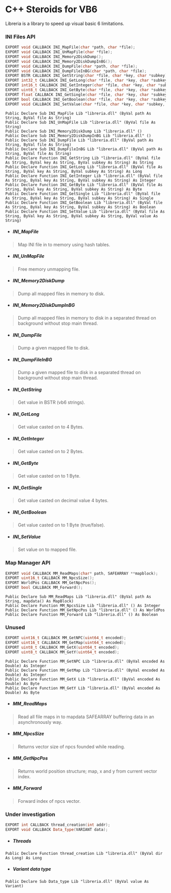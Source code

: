 # C++ Steroids for VB6

Libreria is a library to speed up visual basic 6 limitations.

### **INI Files API**

```cpp
EXPORT void CALLBACK INI_MapFile(char *path, char *file);
EXPORT void CALLBACK INI_UnMapFile(char *file);
EXPORT void CALLBACK INI_Memory2DiskDump();
EXPORT void CALLBACK INI_Memory2DiskDumpInBG();
EXPORT void CALLBACK INI_DumpFile(char *path, char *file);
EXPORT void CALLBACK INI_DumpFileInBG(char *path, char *file);
EXPORT BSTR CALLBACK INI_GetString(char *file, char *key, char *subkey);
EXPORT int32_t CALLBACK INI_GetLong(char *file, char *key, char *subkey);
EXPORT int16_t CALLBACK INI_GetInteger(char *file, char *key, char *subkey);
EXPORT uint8_t CALLBACK INI_GetByte(char *file, char *key, char *subkey);
EXPORT float CALLBACK INI_GetSingle(char *file, char *key, char *subkey);
EXPORT bool CALLBACK INI_GetBoolean(char *file, char *key, char *subkey);
EXPORT void CALLBACK INI_SetValue(char *file, char *key, char *subkey, char *value);
```

```vbnet
Public Declare Sub INI_MapFile Lib "libreria.dll" (ByVal path As String, ByVal file As String)
Public Declare Sub INI_UnMapFile Lib "libreria.dll" (ByVal file As String)
Public Declare Sub INI_Memory2DiskDump Lib "libreria.dll" ()
Public Declare Sub INI_Memory2DiskDumpInBG Lib "libreria.dll" ()
Public Declare Sub INI_DumpFile Lib "libreria.dll" (ByVal path As String, ByVal file As String)
Public Declare Sub INI_DumpFileInBG Lib "libreria.dll" (ByVal path As String, ByVal file As String)
Public Declare Function INI_GetString Lib "libreria.dll" (ByVal file As String, ByVal key As String, ByVal subkey As String) As String
Public Declare Function INI_GetLong Lib "libreria.dll" (ByVal file As String, ByVal key As String, ByVal subkey As String) As Long
Public Declare Function INI_GetInteger Lib "libreria.dll" (ByVal file As String, ByVal key As String, ByVal subkey As String) As Integer
Public Declare Function INI_GetByte Lib "libreria.dll" (ByVal file As String, ByVal key As String, ByVal subkey As String) As Byte
Public Declare Function INI_GetSingle Lib "libreria.dll" (ByVal file As String, ByVal key As String, ByVal subkey As String) As Single
Public Declare Function INI_GetBoolean Lib "libreria.dll" (ByVal file As String, ByVal key As String, ByVal subkey As String) As Boolean
Public Declare Function INI_SetValue Lib "libreria.dll" (ByVal file As String, ByVal key As String, ByVal subkey As String, ByVal value As String)
```

- ##### INI_MapFile

> Map INI file in to memory using hash tables.

- ##### INI_UnMapFile 

> Free memory unmapping file.

- ##### INI_Memory2DiskDump

> Dump all mapped files in memory to disk.

- ##### INI_Memory2DiskDumpInBG

> Dump all mapped files in memory to disk in a separated thread on background without stop main thread.

- ##### INI_DumpFile

> Dump a given mapped file to disk.

- ##### INI_DumpFileInBG

> Dump a given mapped file to disk in a separated thread on background without stop main thread.

- ##### INI_GetString

> Get value in BSTR (vb6 strings).

- ##### INI_GetLong

> Get value casted on to 4 Bytes.

- ##### INI_GetInteger

> Get value casted on to 2 Bytes.

- ##### INI_GetByte

> Get value casted on to 1 Byte.

- ##### INI_GetSingle

> Get value casted on decimal value 4 bytes.

- ##### INI_GetBoolean

> Get value casted on to 1 Byte (true/false).

- ##### INI_SetValue 

> Set value on to mapped file.


### **Map Manager API**
```cpp
EXPORT void CALLBACK MM_ReadMaps(char* path, SAFEARRAY **mapblock);
EXPORT uint16_t CALLBACK MM_NpcsSize();
EXPORT WorldPos CALLBACK MM_GetNpcPos();
EXPORT bool CALLBACK MM_Forward();
```

```vbnet
Public Declare Sub MM_ReadMaps Lib "libreria.dll" (ByVal path As String, mapdata() As MapBlock)
Public Declare Function MM_NpcsSize Lib "libreria.dll" () As Integer
Public Declare Function MM_GetNpcPos Lib "libreria.dll" () As WorldPos
Public Declare Function MM_Forward Lib "libreria.dll" () As Boolean
```

### **Unused**

```cpp
EXPORT uint16_t CALLBACK MM_GetNPC(uint64_t encoded);
EXPORT uint16_t CALLBACK MM_GetMap(uint64_t encoded);
EXPORT uint8_t CALLBACK MM_GetX(uint64_t encoded);
EXPORT uint8_t CALLBACK MM_GetY(uint64_t encoded);
```

```vbnet
Public Declare Function MM_GetNPC Lib "libreria.dll" (ByVal encoded As Double) As Integer
Public Declare Function MM_GetMap Lib "libreria.dll" (ByVal encoded As Double) As Integer
Public Declare Function MM_GetX Lib "libreria.dll" (ByVal encoded As Double) As Byte
Public Declare Function MM_GetY Lib "libreria.dll" (ByVal encoded As Double) As Byte
```

- ##### MM_ReadMaps 

> Read all file maps in to mapdata SAFEARRAY buffering data in an asynchronously way.

- ##### MM_NpcsSize 

> Returns vector size of npcs founded while reading.

- ##### MM_GetNpcPos 

> Returns world position structure; map, x and y from current vector index.

- ##### MM_Forward 

> Forward index of npcs vector.

### Under investigation

```cpp
EXPORT int CALLBACK thread_creation(int addr);
EXPORT void CALLBACK Data_type(VARIANT data);
```

- ##### Threads

```vbnet
Public Declare Function thread_creation Lib "libreria.dll" (ByVal dir As Long) As Long
```

- ##### Variant data type

```vbnet
Public Declare Sub Data_type Lib "libreria.dll" (ByVal value As Variant)
```